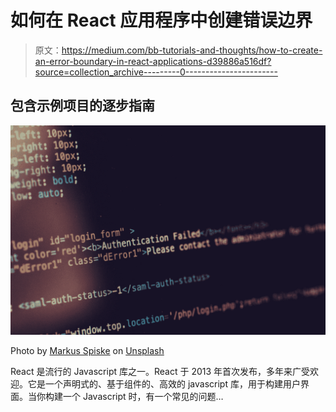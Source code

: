 # 如何在 React 应用程序中创建错误边界

> 原文：<https://medium.com/bb-tutorials-and-thoughts/how-to-create-an-error-boundary-in-react-applications-d39886a516df?source=collection_archive---------0----------------------->

## 包含示例项目的逐步指南

![](img/6d7c711d766e2715f29889a5a15eec5d.png)

Photo by [Markus Spiske](https://unsplash.com/@markusspiske?utm_source=medium&utm_medium=referral) on [Unsplash](https://unsplash.com?utm_source=medium&utm_medium=referral)

React 是流行的 Javascript 库之一。React 于 2013 年首次发布，多年来广受欢迎。它是一个声明式的、基于组件的、高效的 javascript 库，用于构建用户界面。当你构建一个 Javascript 时，有一个常见的问题…